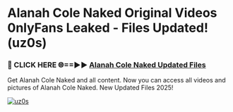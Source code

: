# Alanah Cole Naked Original Videos 0nlyFans Leaked - Files Updated! (uz0s)

<h3>🔴 CLICK HERE 🌐==►► <a href="https://tinyurl.com/yckcrads" rel="nofollow">Alanah Cole Naked Updated Files</a></h3>

Get Alanah Cole Naked and all content. Now you can access all videos and pictures of Alanah Cole Naked. New Updated Files 2025!

[![uz0s](https://i.imgur.com/hpKpOFt.gif)](https://tinyurl.com/yckcrads)
